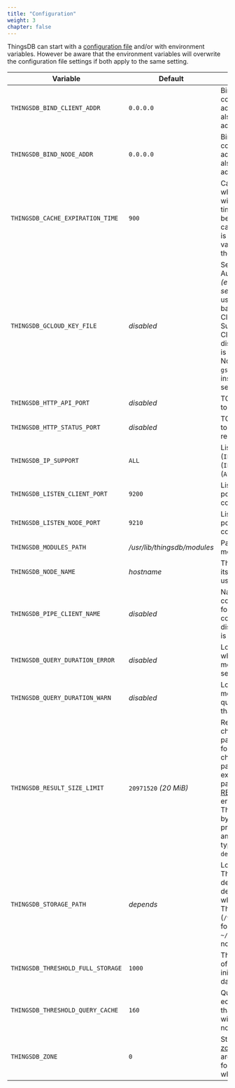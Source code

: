 ```yaml
---
title: "Configuration"
weight: 3
chapter: false
---
```


ThingsDB can start with a [configuration file](https://github.com/thingsdb/ThingsDB/blob/master/thingsdb.example.conf) and/or with environment variables. However be aware that the environment variables will overwrite the configuration file settings if both apply to the same setting.

Variable | Default | Description
-------- | ------- | -----------
`THINGSDB_BIND_CLIENT_ADDR` | `0.0.0.0` | Bind client connections to this address. This may also be an IPv6 address like `::`.
`THINGSDB_BIND_NODE_ADDR` | `0.0.0.0` | Bind node connections to this address. This may also be an IPv6 address like `::`.
`THINGSDB_CACHE_EXPIRATION_TIME` | `900` | Cached queries which are not used within this expiration time *(in seconds)* will be removed from the cache while the node is in *away* mode. A value of `0` will disable the query cache.
`THINGSDB_GCLOUD_KEY_FILE` | *disabled* | Service Authentication file *(e.g service_account.json)* used for creating backups in Google Cloud Storage. Support for Google Cloud Storage will be disabled if the value is not configured. Note that `gcloud` and `gsutil` must be installed to use this service.
`THINGSDB_HTTP_API_PORT` | *disabled* | TCP port for listening to HTTP API calls.
`THINGSDB_HTTP_STATUS_PORT` | *disabled* | TCP port for listening to health and readiness checks.
`THINGSDB_IP_SUPPORT` | `ALL` | Listen to IPv4 (`IPV4ONLY`), IPv6 (`IPV6ONLY`) or both (`ALL`) addresses.
`THINGSDB_LISTEN_CLIENT_PORT` | `9200` | Listen on this TCP port for client socket connections.
`THINGSDB_LISTEN_NODE_PORT` | `9210` | Listen on this TCP port for node connections.
`THINGSDB_MODULES_PATH` | */usr/lib/thingsdb/modules* | Path where ThingsDB modules are stored.
`THINGSDB_NODE_NAME` | *hostname* | ThingsDB will publish itself to other nodes using this node name.
`THINGSDB_PIPE_CLIENT_NAME` | *disabled* | Named PIPE for client connections. Support for client PIPE connections will be disabled if the value is not configured.
`THINGSDB_QUERY_DURATION_ERROR` | *disabled* | Log an error message when a query takes more than X second(s).
`THINGSDB_QUERY_DURATION_WARN` | *disabled* | Log a warning message when a query takes more than X second(s).
`THINGSDB_RESULT_SIZE_LIMIT` | `20971520` *(20 MiB)* | Result size limit is checked when packing properties for a thing. If, at the check moment, the packed data size exceeds the limit, packing stops and an [RESULT_TOO_LARGE](../../errors/#internal-errors) error will be returned. This limit is set in bytes and is used to prevent a huge amount of data, typically when a high `deep` value is used.
`THINGSDB_STORAGE_PATH` | *depends* | Location to store ThingsDB data. The default location depends on the user who is running ThingsDB. (`/var/lib/thingsdb/` for *root* and `~/.thingsdb/` for a normal user).
`THINGSDB_THRESHOLD_FULL_STORAGE` | `1000` | Threshold for number of events before initiating a full database store.
`THINGSDB_THRESHOLD_QUERY_CACHE` | `160` | Queries with a length equal to, or greater than this threshold will be cached by the node.
`THINGSDB_ZONE` | `0` | Start node in this [zone](../../overview/dictionary) number. Zones are used for forwarding queries while in *away* mode.